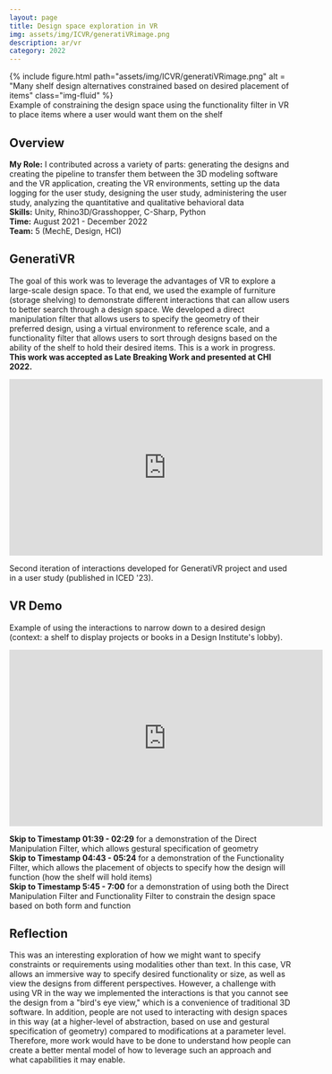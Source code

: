 ```yaml
---
layout: page
title: Design space exploration in VR
img: assets/img/ICVR/generatiVRimage.png
description: ar/vr
category: 2022
---
```

<div class="row">
    <div class="w-50 p-3">
        {% include figure.html path="assets/img/ICVR/generatiVRimage.png" alt = "Many shelf design alternatives constrained based on desired placement of items" class="img-fluid" %}
    </div>
</div>
<div class="caption">
    Example of constraining the design space using the functionality filter in VR to place items where a user would want them on the shelf
</div>

## Overview
**My Role:** I contributed across a variety of parts: generating the designs and creating the pipeline to transfer them between the 3D modeling software and the VR application, creating the VR environments, setting up the data logging for the user study, designing the user study, administering the user study, analyzing the quantitative and qualitative behavioral data  
**Skills:** Unity, Rhino3D/Grasshopper, C-Sharp, Python   
**Time:** August 2021 - December 2022  
**Team:** 5 (MechE, Design, HCI) 

## GeneratiVR
The goal of this work was to leverage the advantages of VR to explore a large-scale design space. To that end, we used the example of furniture (storage shelving) to demonstrate different interactions that can allow users to better search through a design space. We developed a direct manipulation filter that allows users to specify the geometry of their preferred design, using a virtual environment to reference scale, and a functionality filter that allows users to sort through designs based on the ability of the shelf to hold their desired items. This is a work in progress. **This work was accepted as Late Breaking Work and presented at CHI 2022.**
<iframe width="560" height="315" src="https://www.youtube.com/embed/3K3QM1NFHqU" frameborder="0" allow="accelerometer; autoplay; clipboard-write; encrypted-media; gyroscope; picture-in-picture" allowfullscreen></iframe>

Second iteration of interactions developed for GeneratiVR project and used in a user study (published in ICED '23).
## VR Demo
Example of using the interactions to narrow down to a desired design (context: a shelf to display projects or books in a Design Institute's lobby).
<iframe width="560" height="315" src="https://www.youtube.com/embed/VCn3S_4W6OU?si=t_RMg_Vgl76Re6J_" frameborder="0" allow="accelerometer; autoplay; clipboard-write; encrypted-media; gyroscope; picture-in-picture" allowfullscreen></iframe>

**Skip to Timestamp 01:39 - 02:29** for a demonstration of the Direct Manipulation Filter, which allows gestural specification of geometry  
**Skip to Timestamp 04:43 - 05:24** for a demonstration of the Functionality Filter, which allows the placement of objects to specify how the design will function (how the shelf will hold items)  
**Skip to Timestamp 5:45 - 7:00** for a demonstration of using both the Direct Manipulation Filter and Functionality Filter to constrain the design space based on both form and function  

## Reflection
This was an interesting exploration of how we might want to specify constraints or requirements using modalities other than text. In this case, VR allows an immersive way to specify desired functionality or size, as well as view the designs from different perspectives. However, a challenge with using VR in the way we implemented the interactions is that you cannot see the design from a "bird's eye view," which is a convenience of traditional 3D software. In addition, people are not used to interacting with design spaces in this way (at a higher-level of abstraction, based on use and gestural specification of geometry) compared to modifications at a parameter level. Therefore, more work would have to be done to understand how people can create a better mental model of how to leverage such an approach and what capabilities it may enable.
